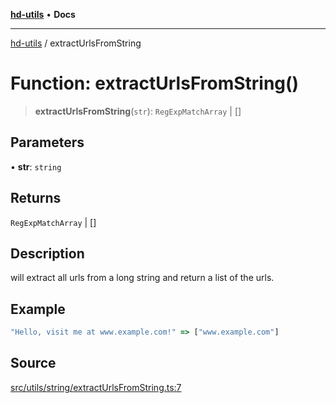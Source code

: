 [**hd-utils**](../README.md) • **Docs**

***

[hd-utils](../globals.md) / extractUrlsFromString

# Function: extractUrlsFromString()

> **extractUrlsFromString**(`str`): `RegExpMatchArray` \| []

## Parameters

• **str**: `string`

## Returns

`RegExpMatchArray` \| []

## Description

will extract all urls from a long string and return a list of the urls.

## Example

```ts
"Hello, visit me at www.example.com!" => ["www.example.com"]
```

## Source

[src/utils/string/extractUrlsFromString.ts:7](https://github.com/AhmadHddad/h-utils/blob/8e9e542f98b1a43a336ce585dc8666b21b0e894d/src/utils/string/extractUrlsFromString.ts#L7)
